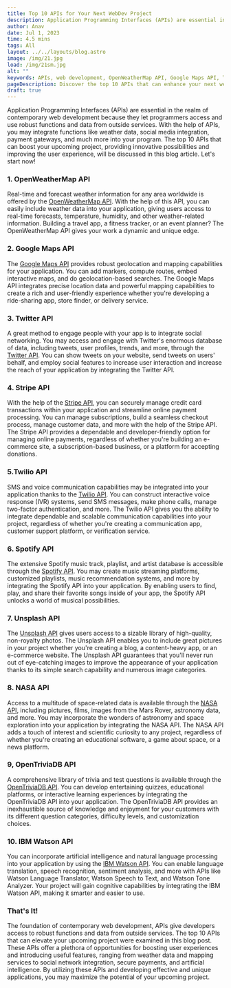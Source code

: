 ```yaml
---
title: Top 10 APIs for Your Next WebDev Project
description: Application Programming Interfaces (APIs) are essential in the realm of contemporary web development because they let programmers access...
author: Anav
date: Jul 1, 2023
time: 4.5 mins
tags: All
layout: ../../layouts/blog.astro
image: /img/21.jpg
load: /img/21sm.jpg
alt: ""
keywords: APIs, web development, OpenWeatherMap API, Google Maps API, Twitter API, Stripe API, Twilio API, Spotify API, Unsplash API, NASA API, OpenTriviaDB API, IBM Watson API, weather data, geolocation, social media integration, payment processing, communication capabilities, music streaming, image library, space-related data, trivia questions, artificial intelligence, natural language processing.
pageDescription: Discover the top 10 APIs that can enhance your next web development project like the real-time weather data OpenWeatherMap API.
draft: true
---
```


Application Programming Interfaces (APIs) are essential in the realm of contemporary web development because they let programmers access and use robust functions and data from outside services. With the help of APIs, you may integrate functions like weather data, social media integration, payment gateways, and much more into your program. The top 10 APIs that can boost your upcoming project, providing innovative possibilities and improving the user experience, will be discussed in this blog article. Let's start now!

### 1. OpenWeatherMap API 

Real-time and forecast weather information for any area worldwide is offered by the [OpenWeatherMap API](https://openweathermap.org/api). With the help of this API, you can easily include weather data into your application, giving users access to real-time forecasts, temperature, humidity, and other weather-related information. Building a travel app, a fitness tracker, or an event planner? The OpenWeatherMap API gives your work a dynamic and unique edge.

### 2. Google Maps API 

The [Google Maps API](https://developers.google.com/maps) provides robust geolocation and mapping capabilities for your application. You can add markers, compute routes, embed interactive maps, and do geolocation-based searches. The Google Maps API integrates precise location data and powerful mapping capabilities to create a rich and user-friendly experience whether you're developing a ride-sharing app, store finder, or delivery service.

### 3. Twitter API 

A great method to engage people with your app is to integrate social networking. You may access and engage with Twitter's enormous database of data, including tweets, user profiles, trends, and more, through the [Twitter API](https://developer.twitter.com/en/docs/twitter-api). You can show tweets on your website, send tweets on users' behalf, and employ social features to increase user interaction and increase the reach of your application by integrating the Twitter API.

### 4. Stripe API 

With the help of the [Stripe API](https://stripe.com/docs/api), you can securely manage credit card transactions within your application and streamline online payment processing. You can manage subscriptions, build a seamless checkout process, manage customer data, and more with the help of the Stripe API. The Stripe API provides a dependable and developer-friendly option for managing online payments, regardless of whether you're building an e-commerce site, a subscription-based business, or a platform for accepting donations.

### 5.Twilio API 

SMS and voice communication capabilities may be integrated into your application thanks to the [Twilio API](https://www.twilio.com/docs/api). You can construct interactive voice response (IVR) systems, send SMS messages, make phone calls, manage two-factor authentication, and more. The Twilio API gives you the ability to integrate dependable and scalable communication capabilities into your project, regardless of whether you're creating a communication app, customer support platform, or verification service.

### 6. Spotify API

The extensive Spotify music track, playlist, and artist database is accessible through the [Spotify API](https://developer.spotify.com/documentation/web-api). You may create music streaming platforms, customized playlists, music recommendation systems, and more by integrating the Spotify API into your application. By enabling users to find, play, and share their favorite songs inside of your app, the Spotify API unlocks a world of musical possibilities.

### 7. Unsplash API 

The [Unsplash API](https://unsplash.com/developers) gives users access to a sizable library of high-quality, non-royalty photos. The Unsplash API enables you to include great pictures in your project whether you're creating a blog, a content-heavy app, or an e-commerce website. The Unsplash API guarantees that you'll never run out of eye-catching images to improve the appearance of your application thanks to its simple search capability and numerous image categories.

### 8. NASA API

Access to a multitude of space-related data is available through the [NASA API](https://api.nasa.gov/), including pictures, films, images from the Mars Rover, astronomy data, and more. You may incorporate the wonders of astronomy and space exploration into your application by integrating the NASA API. The NASA API adds a touch of interest and scientific curiosity to any project, regardless of whether you're creating an educational software, a game about space, or a news platform.

### 9, OpenTriviaDB API 

A comprehensive library of trivia and test questions is available through the [OpenTriviaDB API](https://opentdb.com/api_config.php). You can develop entertaining quizzes, educational platforms, or interactive learning experiences by integrating the OpenTriviaDB API into your application. The OpenTriviaDB API provides an inexhaustible source of knowledge and enjoyment for your customers with its different question categories, difficulty levels, and customization choices.

### 10. IBM Watson API 

You can incorporate artificial intelligence and natural language processing into your application by using the [IBM Watson API](https://developer.ibm.com/components/watson-apis/). You can enable language translation, speech recognition, sentiment analysis, and more with APIs like Watson Language Translator, Watson Speech to Text, and Watson Tone Analyzer. Your project will gain cognitive capabilities by integrating the IBM Watson API, making it smarter and easier to use.

### That's It!

The foundation of contemporary web development, APIs give developers access to robust functions and data from outside services. The top 10 APIs that can elevate your upcoming project were examined in this blog post. These APIs offer a plethora of opportunities for boosting user experiences and introducing useful features, ranging from weather data and mapping services to social network integration, secure payments, and artificial intelligence. By utilizing these APIs and developing effective and unique applications, you may maximize the potential of your upcoming project.






